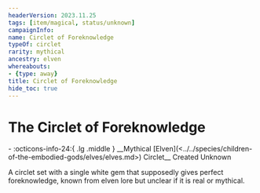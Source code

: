 ```yaml
---
headerVersion: 2023.11.25
tags: [item/magical, status/unknown]
campaignInfo:
name: Circlet of Foreknowledge
typeOf: circlet
rarity: mythical
ancestry: elven
whereabouts:
- {type: away}
title: Circlet of Foreknowledge
hide_toc: true
---
```


# The Circlet of Foreknowledge
<div class="grid cards ext-narrow-margin ext-one-column" markdown>
- :octicons-info-24:{ .lg .middle } __Mythical [Elven](<../../species/children-of-the-embodied-gods/elves/elves.md>) Circlet__  
   Created Unknown  
</div>


A circlet set with a single white gem that supposedly gives perfect foreknowledge, known from elven lore but unclear if it is real or mythical. 



